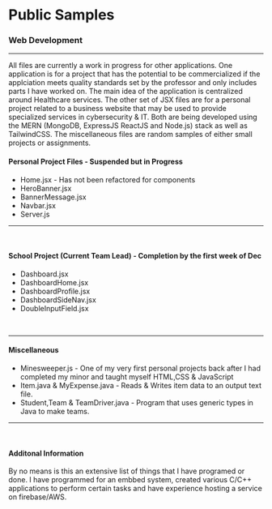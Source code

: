 # Public Samples
<h3>Web Development</h3> <hr/>
<p></p>All files are currently a work in progress for other applications. One application is for a project that has the potential to be commercialized if the applciation meets quality standards set by the professor and only includes parts I have worked on. The main idea of the application is centralized around Healthcare services. The other set of JSX files are for a personal project related to a business website that may be used to provide specialized services in cybersecurity & IT. Both are being developed using the MERN (MongoDB, ExpressJS ReactJS and Node.js) stack as well as TailwindCSS. The miscellaneous files are random samples of either small projects or assignments.</p>

<h4>Personal Project Files - Suspended but in Progress</h4>
<ul>
  <li>Home.jsx - Has not been refactored for components</li>
  <li>HeroBanner.jsx</li>
  <li>BannerMessage.jsx</li>
  <li>Navbar.jsx</li>
  <li>Server.js</li>
</ul>
<hr/>
<br/>
<h4>School Project (Current Team Lead) - Completion by the first week of Dec </h4>
<ul>
  <li>Dashboard.jsx</li>
  <li>DashboardHome.jsx</li>
  <li>DashboardProfile.jsx</li>
  <li>DashboardSideNav.jsx</li>
  <li>DoubleInputField.jsx</li>
</ul>
<br/>
<hr/>
<h4>Miscellaneous</h4>
<ul>
  <li>Minesweeper.js - One of my very first personal projects back after I had completed my minor and taught myself HTML,CSS & JavaScript </li>
  <li>Item.java & MyExpense.java -  Reads & Writes item data to an output text file.</li>
  <li>Student,Team & TeamDriver.java - Program that uses generic types in Java to make teams.</li>
</ul>
<hr/><br/>
<h4>Additonal Information</h4>
<p>By no means is this an extensive list of things that I have programed or done. I have programmed for an embbed system, created various C/C++ applications to perform certain tasks and have experience hosting a service on firebase/AWS.</p>
